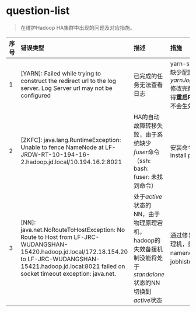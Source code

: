 # question-list
> 在维护Hadoop HA集群中出现的问题及对应措施。

|序号|错误类型|描述|措施|
|:---|:-------|:---|:---|
|1   |[YARN]: Failed while trying to construct the redirect url to the log server. Log Server url may not be configured       |已完成的任务无法查看日志|yarn-site.xml文件缺少配置*yarn.log.server.url*,修改完配置后一定得**重启RM**,不然配置不会生效 |增加配置，重启yarn集群|
|2   |[ZKFC]: java.lang.RuntimeException: Unable to fence NameNode at LF-JRDW-RT-10-194-16-2.hadoop.jd.local/10.194.16.2:8021 |HA的自动故障转移失败，由于系统缺少*fuser*命令（ssh: bash: fuser: 未找到命令）|安装命令:yum -y install psmisc|
|3   |[NN]: java.net.NoRouteToHostException: No Route to Host from  LF-JRC-WUDANGSHAN-15420.hadoop.jd.local/172.18.154.20 to LF-JRC-WUDANGSHAN-15421.hadoop.jd.local:8021 failed on socket timeout exception: java.net. |处于*active*状态的NN，由于物理原理宕机，hadoop的失效备援机制没能将处于*standalone*状态的NN切换到*active*状态            |通过修复宕机的物理机，重启namenode和jobhistory进程|
